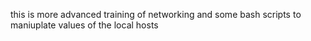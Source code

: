 this is more advanced training of networking and some bash scripts to maniuplate values of the local hosts

